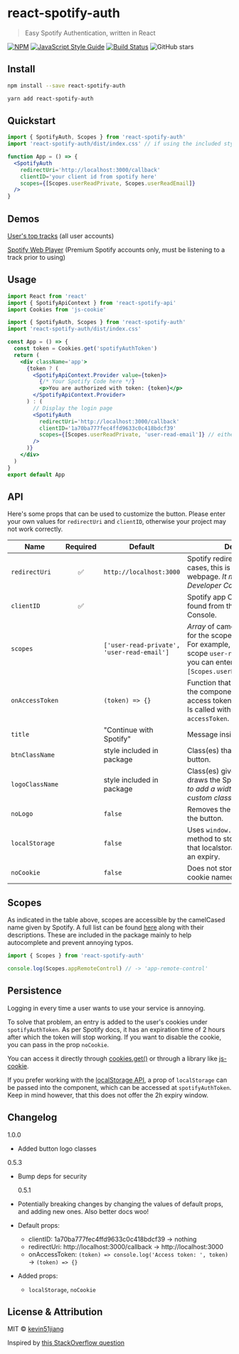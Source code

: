 # react-spotify-auth

> Easy Spotify Authentication, written in React

[![NPM](https://img.shields.io/npm/v/react-spotify-auth.svg)](https://www.npmjs.com/package/react-spotify-auth) [![JavaScript Style Guide](https://img.shields.io/badge/code_style-standard-brightgreen.svg)](https://standardjs.com) [![Build Status](https://travis-ci.org/kevin51jiang/react-spotify-auth.svg?branch=master)](https://travis-ci.org/kevin51jiang/react-spotify-auth) ![GitHub stars](https://img.shields.io/github/stars/kevin51jiang/react-spotify-auth?style=social)

## Install

```bash
npm install --save react-spotify-auth
```

```bash
yarn add react-spotify-auth
```

## Quickstart

```jsx
import { SpotifyAuth, Scopes } from 'react-spotify-auth'
import 'react-spotify-auth/dist/index.css' // if using the included styles

function App = () => {
  <SpotifyAuth
    redirectUri='http://localhost:3000/callback'
    clientID='your client id from spotify here'
    scopes={[Scopes.userReadPrivate, Scopes.userReadEmail]}
  />
}
```

## Demos

[User's top tracks](http://kevinjiang.ca/react-spotify-auth/) (all user accounts)

[Spotify Web Player](https://kevinjiang.ca/Spotify-Web-Player/) (Premium Spotify accounts only, must be listening to a track prior to using)

## Usage

```jsx
import React from 'react'
import { SpotifyApiContext } from 'react-spotify-api'
import Cookies from 'js-cookie'

import { SpotifyAuth, Scopes } from 'react-spotify-auth'
import 'react-spotify-auth/dist/index.css'

const App = () => {
  const token = Cookies.get('spotifyAuthToken')
  return (
    <div className='app'>
      {token ? (
        <SpotifyApiContext.Provider value={token}>
          {/* Your Spotify Code here */}
          <p>You are authorized with token: {token}</p>
        </SpotifyApiContext.Provider>
      ) : (
        // Display the login page
        <SpotifyAuth
          redirectUri='http://localhost:3000/callback'
          clientID='1a70ba777fec4ffd9633c0c418bdcf39'
          scopes={[Scopes.userReadPrivate, 'user-read-email']} // either style will work
        />
      )}
    </div>
  )
}
export default App
```

## API

Here's some props that can be used to customize the button. Please enter your own values for `redirectUri` and `clientID`, otherwise your project may not work correctly.

| Name            | Required | Default                                    | Description                                                                                                                                                                           |
| --------------- | :------: | ------------------------------------------ | ------------------------------------------------------------------------------------------------------------------------------------------------------------------------------------- |
| `redirectUri`   |    ✅    | `http://localhost:3000`                    | Spotify redirect URI. In most cases, this is the URL of your webpage. _It must be set in your Developer Console_.                                                                     |
| `clientID`      |    ✅    |                                            | Spotify app Client ID. Can be found from the Spotify Developer Console.                                                                                                               |
| `scopes`        |          | `['user-read-private', 'user-read-email']` | _Array_ of camelCased equivalent for the scopes you are requesting. For example, if you wanted the scope `user-read-recently-played` you can enter `[Scopes.userReadRecentlyPlayed]`. |
| `onAccessToken` |          | `(token) => {}`                            | Function that gets triggered when the component recognizes an access token after an auth grant. Is called with the parameter `accessToken`.                                           |
| `title`         |          | "Continue with Spotify"                    | Message inside the button.                                                                                                                                                            |
| `btnClassName`  |          | style included in package                  | Class(es) that is given to the button.                                                                                                                                                |
| `logoClassName` |          | style included in package                  | Class(es) given to the svg that draws the Spotify logo. _Make sure to add a width if you use a custom class._                                                                         |
| `noLogo`        |          | `false`                                    | Removes the Spotify logo from the button.                                                                                                                                             |
| `localStorage`  |          | `false`                                    | Uses `window.localStorage` as a method to store the token. Note that localstorage does not have an expiry.                                                                            |
| `noCookie`      |          | `false`                                    | Does not store the auth token in a cookie named `SpotifyAuth`                                                                                                                         |

## Scopes

As indicated in the table above, scopes are accessible by the camelCased name given by Spotify. A full list can be found [here](https://developer.spotify.com/documentation/general/guides/scopes/) along with their descriptions. These are included in the package mainly to help autocomplete and prevent annoying typos.

```jsx
import { Scopes } from 'react-spotify-auth'

console.log(Scopes.appRemoteControl) // -> 'app-remote-control'
```

## Persistence

Logging in every time a user wants to use your service is annoying.

To solve that problem, an entry is added to the user's cookies under `spotifyAuthToken`. As per Spotify docs, it has an expiration time of 2 hours after which the token will stop working. If you want to disable the cookie, you can pass in the prop `noCookie`.

You can access it directly through [cookies.get()](https://developer.mozilla.org/en-US/docs/Mozilla/Add-ons/WebExtensions/API/cookies/get) or through a library like [js-cookie](https://www.npmjs.com/package/js-cookie).

If you prefer working with the [localStorage API](https://developer.mozilla.org/en-US/docs/Web/API/Window/localStorage), a prop of `localStorage` can be passed into the component, which can be accessed at `spotifyAuthToken`. Keep in mind however, that this does not offer the 2h expiry window.

## Changelog

1.0.0

- Added button logo classes

0.5.3

- Bump deps for security

  0.5.1

- Potentially breaking changes by changing the values of default props, and adding new ones. Also better docs woo!
- Default props:
  - clientID: 1a70ba777fec4ffd9633c0c418bdcf39 -> nothing
  - redirectUri: http://localhost:3000/callback -> http://localhost:3000
  - onAccessToken: `(token) => console.log('Access token: ', token)` -> `(token) => {}`
- Added props:
  - `localStorage`, `noCookie`

## License & Attribution

MIT © [kevin51jiang](https://github.com/kevin51jiang)

Inspired by [this StackOverflow question](https://stackoverflow.com/questions/58964265/spotify-implicit-grant-flow-with-react-user-login)
